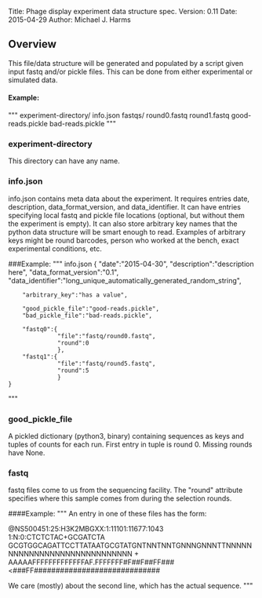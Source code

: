 Title: Phage display experiment data structure spec.
Version: 0.11
Date: 2015-04-29
Author: Michael J. Harms

## Overview 
This file/data structure will be generated and populated by a script given input
fastq and/or pickle files.  This can be done from either experimental or
simulated data. 

#### Example:
"""
    experiment-directory/
        info.json
        fastqs/
            round0.fastq
            round1.fastq
        good-reads.pickle
        bad-reads.pickle
"""

### experiment-directory
This directory can have any name.

### info.json
info.json contains meta data about the experiment.  It requires entries date, 
description, data_format_version, and data_identifier.  It can have entries
specifying local fastq and pickle file locations (optional, but without them the
experiment is empty). It can also store arbitrary key names that the python data
structure will be smart enough to read.  Examples of arbitrary keys might be 
round barcodes, person who worked at the bench, exact experimental conditions,
etc.

###Example:
"""
info.json
    {
        "date":"2015-04-30",
        "description":"description here",
        "data_format_version":"0.1",
        "data_identifier":"long_unique_automatically_generated_random_string",

        "arbitrary_key":"has a value", 

        "good_pickle_file":"good-reads.pickle",
        "bad_pickle_file":"bad-reads.pickle",
 
        "fastq0":{
                  "file":"fastq/round0.fastq",
                  "round":0
                  },
        "fastq1":{
                  "file":"fastq/round5.fastq",
                  "round":5
                  }
    }
"""

### good_pickle_file
A pickled dictionary (python3, binary) containing sequences as keys and tuples
of counts for each run.  First entry in tuple is round 0.  Missing rounds have 
None.  

### fastq
fastq files come to us from the sequencing facility.  The "round" attribute
specifies where this sample comes from during the selection rounds.

####Example:
"""
An entry in one of these files has the form:

@NS500451:25:H3K2MBGXX:1:11101:11677:1043 1:N:0:CTCTCTAC+GCGATCTA
GCGTGGCAGATTCCTTATAATGCGTATGNTNNTNNTGNNNGNNNTTNNNNNNNNNNNNNNNNNNNNNNNNNNNNN
+
AAAAAFFFFFFFFFFFFFAF.FFFFFFF#F##F##FF###<###FF#############################

We care (mostly) about the second line, which has the actual sequence.
"""

